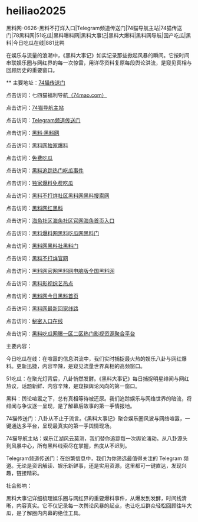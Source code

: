 # heiliao2025
黑料网-0626-黑料不打烊入口|Telegram频道传送门|74猫导航主站|74猫传送门|78黑料网|51吃瓜|黑料曝料网|黑料大事记|黑料大爆料|黑料网导航|国产吃瓜|黑料|今日吃瓜在线|881比鸭

在娱乐与流量的浪潮中，《黑料大事记》如实记录那些掀起风暴的瞬间。它按时间串联娱乐圈与网红界的每一次惊雷，用详尽资料复原每段舆论洪流，是窥见真相与回顾历史的重要窗口。

** 主要地址：<a href="https://74mao.com/">74猫传送门</a>

点击访问：七四猫福利导航<a href="https://74mao.com/">（74mao.com）</a>

点击访问：<a href="https://74mao.com/">74猫导航主站</a>

点击访问：<a href="https://74mao.com/">Telegram频道传送门</a>

点击访问：<a href="https://heiliaolvzlu3.pages.dev">黑料·黑料网</a>

点击访问：<a href="https://heiliaoyvnrda.pages.dev">黑料网独家爆料</a>

点击访问：<a href="https://heiliaoxey7ic.pages.dev">免费吃瓜</a>

点击访问：<a href="https://heiliaoal51na.pages.dev">黑料追踪热门吃瓜事件</a>

点击访问：<a href="https://heiliaoavkush.pages.dev">独家爆料免费吃瓜</a>

点击访问：<a href="https://hl-17.pages.dev/0ail8.html">黑料不打烊社区黑料网黑料搜索网</a>

点击访问：<a href="https://hl24.pages.dev/1bcbz.html">黑料网红黑料</a>

点击访问：<a href="https://haijiaoshe24.pages.dev/djwmh.html">海角社区海角社区官网海角首页入口</a>

点击访问：<a href="https://heiliao852.pages.dev/pszzl.html">黑料爆料网黑料吃瓜网黑料门</a>

点击访问：<a href="https://heiliao591.pages.dev/bhlkq.html">黑料网黑料社黑料门</a>

点击访问：<a href="https://heiliao491.pages.dev/zrmvo.html">黑料不打烊官网</a>

点击访问：<a href="https://hl-91.pages.dev/">黑料网官网黑料网电脑版全国黑料网</a>

点击访问：<a href="https://hl-24h.pages.dev/">黑料影视综艺热点</a>

点击访问：<a href="https://heiliao83-6g2.pages.dev/">黑料网今日黑料首页</a>

点击访问：<a href="https://heiliao289.pages.dev/">黑料网最新回家线路</a>

点击访问：<a href="https://mimi18-cz3.pages.dev/sptrl.html">秘密入口在线</a>

点击访问：<a href="https://hlchigua1-4et.pages.dev/0yoie.html">黑料吃瓜网曝一区二区热门影视资源聚合平台</a>

主要内容：

今日吃瓜在线：在喧嚣的信息洪流中，我们实时捕捉最火热的娱乐八卦与网红爆料。更新迅捷，内容辛辣，是窥见流量世界真相的高频窗口。

51吃瓜：在聚光灯背后，八卦悄然发酵。《黑料大事记》每日捕捉明星绯闻与网红热议，话题新鲜、内容辛辣，是窥探舆论风向的第一窗口。

黑料：舆论喧嚣之下，总有真相等待被还原。我们追踪娱乐与网络世界的暗流，将绯闻与争议逐一呈现，是了解幕后故事的第一手情报地。

74猫传送门：八卦从不止于流言。《黑料大事记》聚合娱乐圈风波与网络喧嚣，一键通达多平台，呈现最真实的第一手舆情现场。

74猫导航主站：娱乐江湖风云莫测，我们替你追踪每一次舆论涌动。从八卦源头到风暴中心，所有黑料线索尽在掌握，热度从不迟到。

Telegram频道传送门：在纷繁信息中，我们为你筛选最值得关注的 Telegram 频道。无论是资讯解读、娱乐新鲜事，还是实用资源，这里都可一键直达，发现兴趣，链接精彩。

社会影响：

黑料大事记详细梳理娱乐圈与网红界的重要爆料事件，从爆发到发酵，时间线清晰，内容真实。它不仅记录每一次舆论风暴的起点，也让吃瓜群众轻松回顾往年大瓜，是了解圈内内幕的绝佳工具。

<span style="display:none;">[Canonical link](https://github.com/xyz20250626/kat02 ）</span>
